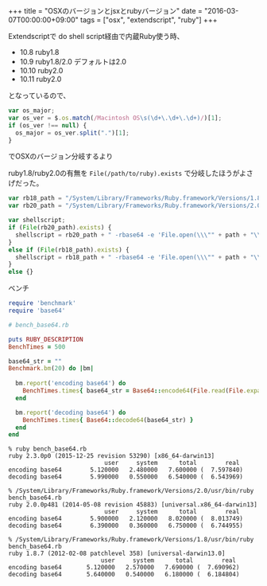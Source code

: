 +++
title = "OSXのバージョンとjsxとrubyバージョン"
date = "2016-03-07T00:00:00+09:00"
tags = ["osx", "extendscript", "ruby"]
+++

Extendscriptで do shell script経由で内蔵Ruby使う時、

- 10.8 ruby1.8
- 10.9 ruby1.8/2.0 デフォルトは2.0
- 10.10 ruby2.0
- 10.11 ruby2.0

となっているので、

```js
var os_major;
var os_ver = $.os.match(/Macintosh OS\s(\d+\.\d+\.\d+)/)[1];
if (os_ver !== null) {
  os_major = os_ver.split(".")[1];
}
```

でOSXのバージョン分岐するより

ruby1.8/ruby2.0の有無を `File(/path/to/ruby).exists` で分岐したほうがよさげだった。

```js
var rb18_path = "/System/Library/Frameworks/Ruby.framework/Versions/1.8/usr/bin/ruby";
var rb20_path = "/System/Library/Frameworks/Ruby.framework/Versions/2.0/usr/bin/ruby";

var shellscript;
if (File(rb20_path).exists) {
  shellscript = rb20_path + " -rbase64 -e 'File.open(\\\"" + path + "\\\",\\\"wb\\\"){|f| f.print Base64::decode64(File.read(\\\"" + base64_file + "\\\"))}'"
}
else if (File(rb18_path).exists) {
  shellscript = rb18_path + " -rbase64 -e 'File.open(\\\"" + path + "\\\",\\\"wb\\\"){|f| f.print Base64::decode64(File.read(\\\"" + base64_file + "\\\"))}'"
}
else {}
```


ベンチ


```rb
require 'benchmark'
require 'base64'

# bench_base64.rb

puts RUBY_DESCRIPTION
BenchTimes = 500

base64_str = ""
Benchmark.bm(20) do |bm|
  
  bm.report('encoding base64') do
    BenchTimes.times{ base64_str = Base64::encode64(File.read(File.expand_path "~/Desktop/x.psd")) }
  end

  bm.report('decoding base64') do
    BenchTimes.times{ Base64::decode64(base64_str) }
  end
end
```

```
% ruby bench_base64.rb
ruby 2.3.0p0 (2015-12-25 revision 53290) [x86_64-darwin13]
                           user     system      total        real
encoding base64        5.120000   2.480000   7.600000 (  7.597840)
decoding base64        5.990000   0.550000   6.540000 (  6.543969)

% /System/Library/Frameworks/Ruby.framework/Versions/2.0/usr/bin/ruby bench_base64.rb
ruby 2.0.0p481 (2014-05-08 revision 45883) [universal.x86_64-darwin13]
                           user     system      total        real
encoding base64        5.900000   2.120000   8.020000 (  8.013749)
decoding base64        6.390000   0.360000   6.750000 (  6.744955)

% /System/Library/Frameworks/Ruby.framework/Versions/1.8/usr/bin/ruby bench_base64.rb
ruby 1.8.7 (2012-02-08 patchlevel 358) [universal-darwin13.0]
                          user     system      total        real
encoding base64       5.120000   2.570000   7.690000 (  7.690962)
decoding base64       5.640000   0.540000   6.180000 (  6.184804)
```


